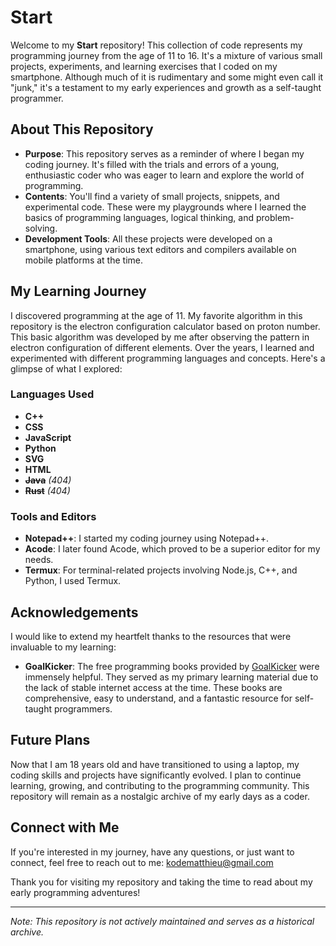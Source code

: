 # Start

Welcome to my **Start** repository! This collection of code represents my programming journey from the age of 11 to 16. It's a mixture of various small projects, experiments, and learning exercises that I coded on my smartphone. Although much of it is rudimentary and some might even call it "junk," it's a testament to my early experiences and growth as a self-taught programmer.

## About This Repository

- **Purpose**: This repository serves as a reminder of where I began my coding journey. It's filled with the trials and errors of a young, enthusiastic coder who was eager to learn and explore the world of programming.
- **Contents**: You'll find a variety of small projects, snippets, and experimental code. These were my playgrounds where I learned the basics of programming languages, logical thinking, and problem-solving.
- **Development Tools**: All these projects were developed on a smartphone, using various text editors and compilers available on mobile platforms at the time.

## My Learning Journey

I discovered programming at the age of 11. My favorite algorithm in this repository is the electron configuration calculator based on proton number. This basic algorithm was developed by me after observing the pattern in electron configuration of different elements. Over the years, I learned and experimented with different programming languages and concepts. Here's a glimpse of what I explored:

### Languages Used

- **C++**
- **CSS**
- **JavaScript**
- **Python**
- **SVG**
- **HTML**
- ~~**Java**~~ *(404)*
- ~~**Rust**~~ *(404)*


### Tools and Editors

- **Notepad++**: I started my coding journey using Notepad++.
- **Acode**: I later found Acode, which proved to be a superior editor for my needs.
- **Termux**: For terminal-related projects involving Node.js, C++, and Python, I used Termux.

## Acknowledgements

I would like to extend my heartfelt thanks to the resources that were invaluable to my learning:

- **GoalKicker**: The free programming books provided by [GoalKicker](https://books.goalkicker.com/) were immensely helpful. They served as my primary learning material due to the lack of stable internet access at the time. These books are comprehensive, easy to understand, and a fantastic resource for self-taught programmers.

## Future Plans

Now that I am 18 years old and have transitioned to using a laptop, my coding skills and projects have significantly evolved. I plan to continue learning, growing, and contributing to the programming community. This repository will remain as a nostalgic archive of my early days as a coder.

## Connect with Me

If you're interested in my journey, have any questions, or just want to connect, feel free to reach out to me: [kodematthieu@gmail.com](mailto:kodematthieu@gmail.com)

Thank you for visiting my repository and taking the time to read about my early programming adventures!

---

*Note: This repository is not actively maintained and serves as a historical archive.*
